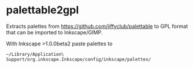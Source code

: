# palettable2gpl

Extracts palettes from https://github.com/jiffyclub/palettable to GPL format
that can be imported to Inkscape/GIMP.


With Inkscape >1.0.0beta2 paste palettes to

```
~/Library/Application\ Support/org.inkscape.Inkscape/config/inkscape/palettes/
```
